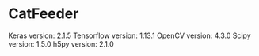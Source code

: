 # CatFeeder

Keras version: 2.1.5
Tensorflow version: 1.13.1 
OpenCV version: 4.3.0
Scipy version: 1.5.0
h5py version: 2.1.0
